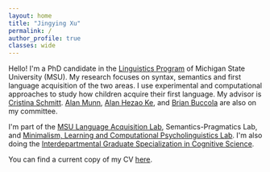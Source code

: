 ```yaml
---
layout: home
title: "Jingying Xu"
permalink: /
author_profile: true
classes: wide
---
```


<style>
  @media (min-width:801px){
    .author__avatar{
      width:200px;                  /* visible frame */
      height:260px;
      overflow:hidden;              /* hide overflow */
    }
    .author__avatar img{
      border-radius:0 !important;   /* square; use 50% for circle */
      width:100%;
      height:100%;
      object-fit:cover;             /* fill frame, allow crop */
      object-position:85% 50%;      /* show more right side -> crops left */
      max-width:none !important;    /* don’t fight cover */
      max-height:none !important;
    }
  }
</style>



Hello! I'm a PhD candidate in the [Linguistics Program](https://lilac.msu.edu/linguistics/) of Michigan State University (MSU). My research focuses on syntax, semantics and first language acquisition of the two areas. I use experimental and computational approaches to study how children acquire their first language. My advisor is [Cristina Schmitt](https://people.cal.msu.edu/schmit12/). [Alan Munn](https://amunn.github.io/), [Alan Hezao Ke](https://hezaoke.weebly.com/), and [Brian Buccola](https://brianbuccola.com/) are also on my committee. 

I'm part of the [MSU Language Acquisition Lab](https://www.msuacquisition.org/index.html), Semantics-Pragmatics Lab, and [Minimalism, Learning and 
Computational Psycholinguistics Lab](https://sites.google.com/view/mlclab). I'm also doing the [Interdepartmental Graduate Specialization in Cognitive Science](https://cogsci.msu.edu/graduate.html). 

You can find a current copy of my CV [here](http://jingyingx.github.io/jingyingxu-cv_sept_2025.pdf).


